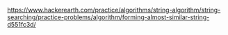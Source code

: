 https://www.hackerearth.com/practice/algorithms/string-algorithm/string-searching/practice-problems/algorithm/forming-almost-similar-string-d551fc3d/
